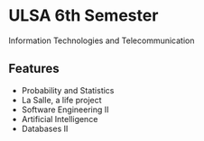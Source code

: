 # ULSA 6th Semester

Information Technologies and Telecommunication

## Features

- Probability and Statistics
- La Salle, a life project
- Software Engineering II
- Artificial Intelligence
- Databases II
